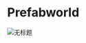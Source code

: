# Prefabworld
![无标题](https://github.com/user-attachments/assets/29460170-b7f3-46f3-b180-72b8ac3fab9e)
